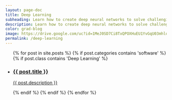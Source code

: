```yaml
---
layout: page-doc
title: Deep Learning
subheading: Learn how to create deep neural networks to solve challenging problems.
description: Learn how to create deep neural networks to solve challenging problems.
color: grad-blog
image: https://drive.google.com/uc?id=1MeJ0SD7Ci8TxQPOXHuEU1YvGqU03mhlq
permalink: /deep-learning
---
```


<div class="home-container">
  <div class="home-articles">
    <div class="home-wrapper">
      <div class="page-holder">
        <ul>
        {% for post in site.posts %}
          {% if post.categories contains 'software' %}
            {% if post.class contains 'Deep Learning' %}
                <li>
                  <a class="post-link" href="{{ site.baseurl }}{{ post.url }}">
                    <div class="page-treasure-wrapper">
                      <div class="page-treasure-image" >
                        <div style="background-image: url('{{ post.image }}')"></div>
                      </div>
                      <div class="page-treasure">
                        <h3>{{ post.title }}</h3>
                        <p>{{ post.description }}</p>
                      </div>
                    </div>
                  </a>
                </li>
              {% endif %}
            {% endif %}
        {% endfor %}
        </ul>
      </div>
    </div>
  </div>
</div>